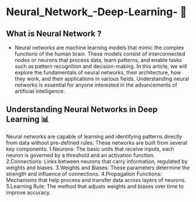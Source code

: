 # Neural_Network_-Deep-Learning- 🧠
## What is Neural Network ?
* Neural networks are machine learning models that mimic the complex functions of the human brain. These models consist of interconnected nodes or neurons that process data, learn patterns, and enable tasks such as pattern recognition and decision-making.
In this article, we will explore the fundamentals of neural networks, their architecture, how they work, and their applications in various fields. Understanding neural networks is essential for anyone interested in the advancements of artificial intelligence.

## Understanding Neural Networks in Deep Learning 📊
Neural networks are capable of learning and identifying patterns directly from data without pre-defined rules. These networks are built from several key components:
1.Neurons: The basic units that receive inputs, each neuron is governed by a threshold and an activation function.
2.Connections: Links between neurons that carry information, regulated by weights and biases.
3.Weights and Biases: These parameters determine the strength and influence of connections.
4.Propagation Functions: Mechanisms that help process and transfer data across layers of neurons.
5.Learning Rule: The method that adjusts weights and biases over time to improve accuracy.
